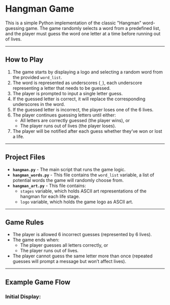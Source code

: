 # Hangman Game

This is a simple Python implementation of the classic "Hangman" word-guessing game. The game randomly selects a word from a predefined list, and the player must guess the word one letter at a time before running out of lives.

---

## How to Play

1. The game starts by displaying a logo and selecting a random word from the provided `word_list`.
2. The word is represented as underscores (`_`), each underscore representing a letter that needs to be guessed.
3. The player is prompted to input a single letter guess.
4. If the guessed letter is correct, it will replace the corresponding underscores in the word.
5. If the guessed letter is incorrect, the player loses one of the 6 lives.
6. The player continues guessing letters until either:
   - All letters are correctly guessed (the player wins), or
   - The player runs out of lives (the player loses).
7. The player will be notified after each guess whether they’ve won or lost a life.

---

## Project Files

- **`hangman.py`** - The main script that runs the game logic.
- **`hangman_words.py`** - This file contains the `word_list` variable, a list of potential words the game will randomly choose from.
- **`hangman_art.py`** - This file contains:
  - `stages` variable, which holds ASCII art representations of the hangman for each life stage.
  - `logo` variable, which holds the game logo as ASCII art.

---

## Game Rules

- The player is allowed 6 incorrect guesses (represented by 6 lives).
- The game ends when:
  - The player guesses all letters correctly, or
  - The player runs out of lives.
- The player cannot guess the same letter more than once (repeated guesses will prompt a message but won’t affect lives).

---

## Example Game Flow

### Initial Display:
